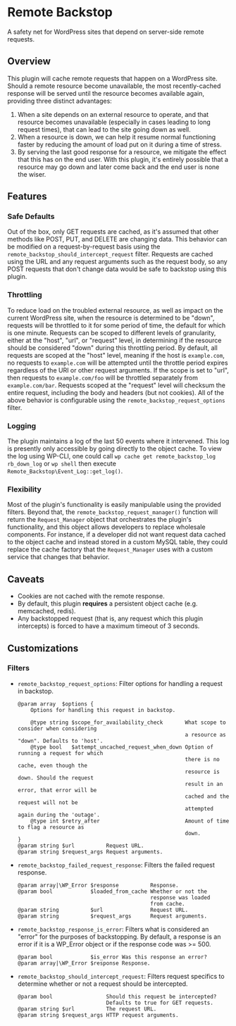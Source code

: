 Remote Backstop
===============

A safety net for WordPress sites that depend on server-side remote requests.

## Overview

This plugin will cache remote requests that happen on a WordPress site. Should a remote resource become unavailable, the most recently-cached response will be served until the resource becomes available again, providing three distinct advantages:

1. When a site depends on an external resource to operate, and that resource becomes unavailable (especially in cases leading to long request times), that can lead to the site going down as well.
2. When a resource is down, we can help it resume normal functioning faster by reducing the amount of load put on it during a time of stress.
3. By serving the last good response for a resource, we mitigate the effect that this has on the end user. With this plugin, it's entirely possible that a resource may go down and later come back and the end user is none the wiser.

## Features

### Safe Defaults

Out of the box, only GET requests are cached, as it's assumed that other methods like POST, PUT, and DELETE are changing data. This behavior can be modified on a request-by-request basis using the `remote_backstop_should_intercept_request` filter. Requests are cached using the URL and any request arguments such as the request body, so any POST requests that don't change data would be safe to backstop using this plugin.

### Throttling

To reduce load on the troubled external resource, as well as impact on the current WordPress site, when the resource is determined to be "down", requests will be throttled to it for some period of time, the default for which is one minute. Requests can be scoped to different levels of granularity, either at the "host", "url", or "request" level, in determining if the resource should be considered "down" during this throttling period. By default, all requests are scoped at the "host" level, meaning if the host is `example.com`, no requests to `example.com` will be attempted until the throttle period expires regardless of the URI or other request arguments. If the scope is set to "url", then requests to `example.com/foo` will be throttled separately from `example.com/bar`. Requests scoped at the "request" level will checksum the entire request, including the body and headers (but not cookies). All of the above behavior is configurable using the `remote_backstop_request_options` filter.

### Logging

The plugin maintains a log of the last 50 events where it intervened. This log is presently only accessible by going directly to the object cache. To view the log using WP-CLI, one could call `wp cache get remote_backstop_log rb_down_log` or `wp shell` then execute `Remote_Backstop\Event_Log::get_log()`.

### Flexibility

Most of the plugin's functionality is easily manipulable using the provided filters. Beyond that, the `remote_backstop_request_manager()` function will return the `Request_Manager` object that orchestrates the plugin's functionality, and this object allows developers to replace wholesale components. For instance, if a developer did not want request data cached to the object cache and instead stored in a custom MySQL table, they could replace the cache factory that the `Request_Manager` uses with a custom service that changes that behavior.

## Caveats

* Cookies are not cached with the remote response.
* By default, this plugin **requires** a persistent object cache (e.g. memcached, redis).
* Any backstopped request (that is, any request which this plugin intercepts) is forced to have a maximum timeout of 3 seconds.

## Customizations

### Filters

* `remote_backstop_request_options`: Filter options for handling a request in backstop.
    ```
    @param array  $options {
        Options for handling this request in backstop.

        @type string $scope_for_availability_check       What scope to consider when considering
                                                         a resource as "down". Defaults to 'host'.
        @type bool   $attempt_uncached_request_when_down Option of running a request for which
                                                         there is no cache, even though the
                                                         resource is down. Should the request
                                                         result in an error, that error will be
                                                         cached and the request will not be
                                                         attempted again during the 'outage'.
        @type int $retry_after                           Amount of time to flag a resource as
                                                         down.
    }
    @param string $url          Request URL.
    @param string $request_args Request arguments.
    ```
* `remote_backstop_failed_request_response`: Filters the failed request response.
    ```
    @param array|\WP_Error $response          Response.
    @param bool            $loaded_from_cache Whether or not the
                                              response was loaded
                                              from cache.
    @param string          $url               Request URL.
    @param string          $request_args      Request arguments.
    ```
* `remote_backstop_response_is_error`: Filters what is considered an "error" for the purposes of backstopping.
By default, a response is an error if it is a WP_Error object or if the response code was >= 500.
    ```
    @param bool            $is_error Was this response an error?
    @param array|\WP_Error $response Response.
    ```
* `remote_backstop_should_intercept_request`: Filters request specifics to determine whether or not a request should be intercepted.
    ```
    @param bool                 Should this request be intercepted?
                                Defaults to true for GET requests.
    @param string $url          The request URL.
    @param string $request_args HTTP request arguments.
    ```

